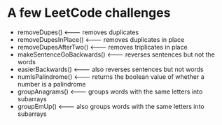 # A few LeetCode challenges

- removeDupes() <--- removes duplicates
- removeDupesInPlace()  <--- removes duplicates in place
- removeDupesAfterTwo() <--- removes triplicates in place
- makeSentenceGoBackwards() <--- reverses sentences but not the words
- easierBackwards() <--- also reverses sentences but not words
- numIsPalindrome() <--- returns the boolean value of whether a number is a palindrome
- groupAnagrams() <--- groups words with the same letters into subarrays
- groupEmUp() <--- also groups words with the same letters into subarrays
